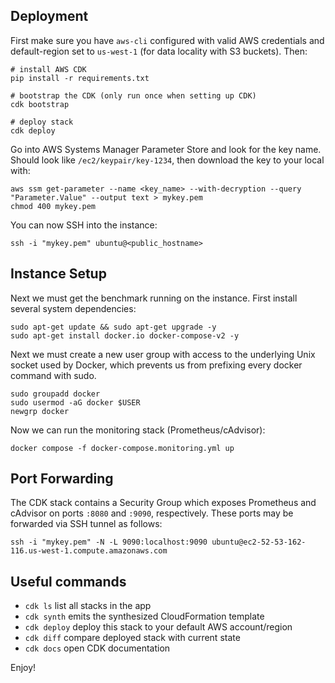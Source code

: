 ## Deployment

First make sure you have `aws-cli` configured with valid AWS credentials and default-region set to `us-west-1` (for data locality with S3 buckets).  Then:

```shell
# install AWS CDK
pip install -r requirements.txt

# bootstrap the CDK (only run once when setting up CDK)
cdk bootstrap

# deploy stack
cdk deploy
```

Go into AWS Systems Manager Parameter Store and look for the key name.  Should look like `/ec2/keypair/key-1234`, then download the key to your local with:

```shell
aws ssm get-parameter --name <key_name> --with-decryption --query "Parameter.Value" --output text > mykey.pem
chmod 400 mykey.pem
```

You can now SSH into the instance:

```shell
ssh -i "mykey.pem" ubuntu@<public_hostname>
```

## Instance Setup
Next we must get the benchmark running on the instance.  First install several system dependencies:

```shell
sudo apt-get update && sudo apt-get upgrade -y
sudo apt-get install docker.io docker-compose-v2 -y
```

Next we must create a new user group with access to the underlying Unix socket used by Docker, which prevents
us from prefixing every docker command with sudo.

```shell
sudo groupadd docker
sudo usermod -aG docker $USER
newgrp docker
```

Now we can run the monitoring stack (Prometheus/cAdvisor):

```shell
docker compose -f docker-compose.monitoring.yml up
```

## Port Forwarding
The CDK stack contains a Security Group which exposes Prometheus and cAdvisor on ports `:8080` and `:9090`, respectively.  These ports may be forwarded via SSH tunnel as follows:

```shell
ssh -i "mykey.pem" -N -L 9090:localhost:9090 ubuntu@ec2-52-53-162-116.us-west-1.compute.amazonaws.com
```

## Useful commands

 * `cdk ls`          list all stacks in the app
 * `cdk synth`       emits the synthesized CloudFormation template
 * `cdk deploy`      deploy this stack to your default AWS account/region
 * `cdk diff`        compare deployed stack with current state
 * `cdk docs`        open CDK documentation

Enjoy!
